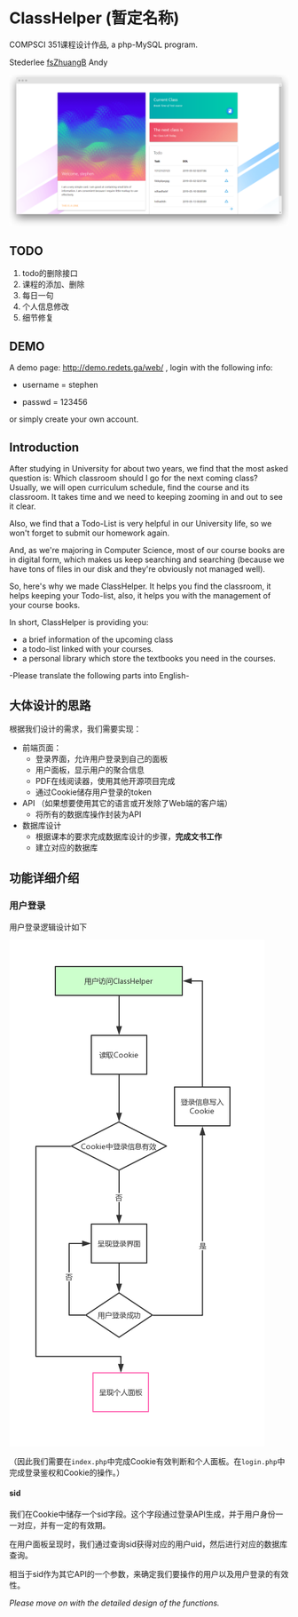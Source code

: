 # ClassHelper (暂定名称)

COMPSCI 351课程设计作品, a php-MySQL program.

Stederlee [fsZhuangB](https://github.com/fsZhuangB) Andy

![](screenshot1559058080405.png)

## TODO
1. todo的删除接口
2. 课程的添加、删除
3. 每日一句
4. 个人信息修改
5. 细节修复


## DEMO

A demo page:  http://demo.redets.ga/web/ , login with the following info:
* username = stephen

* passwd = 123456

or simply create your own account.

## Introduction

After studying in University for about two years, we find that the most asked question is:  Which classroom should I go for the next coming class? Usually, we will open curriculum schedule, find the course and its classroom. It takes time and we need to keeping zooming in and out to see it clear. 

Also, we find that a Todo-List is very helpful in our University life, so we won't forget to submit our homework again.

And, as we're majoring in Computer Science, most of our course books are in digital form, which makes us keep searching and searching (because we have tons of files in our disk and they're obviously not managed well).

So, here's why we made ClassHelper. It helps you find the classroom, it helps keeping your Todo-list, also, it helps you with the management of your course books.

In short, ClassHelper is providing you:

- a brief information of the upcoming class
- a todo-list linked with your courses.
- a personal library which store the textbooks you need in the courses.



-Please translate the following parts into English-

## 大体设计的思路

根据我们设计的需求，我们需要实现：

- 前端页面：
  - 登录界面，允许用户登录到自己的面板
  - 用户面板，显示用户的聚合信息
  - PDF在线阅读器，使用其他开源项目完成
  - 通过Cookie储存用户登录的token
- API （如果想要使用其它的语言或开发除了Web端的客户端）
  - 将所有的数据库操作封装为API
- 数据库设计
  - 根据课本的要求完成数据库设计的步骤，**完成文书工作**
  - 建立对应的数据库

## 功能详细介绍

### 用户登录

用户登录逻辑设计如下

![](login.png)

（因此我们需要在`index.php`中完成Cookie有效判断和个人面板。在`login.php`中完成登录鉴权和Cookie的操作。）

#### sid 

我们在Cookie中储存一个sid字段。这个字段通过登录API生成，并于用户身份一一对应，并有一定的有效期。

在用户面板呈现时，我们通过查询sid获得对应的用户uid，然后进行对应的数据库查询。

相当于sid作为其它API的一个参数，来确定我们要操作的用户以及用户登录的有效性。


*Please move on with the detailed design of the functions.*

